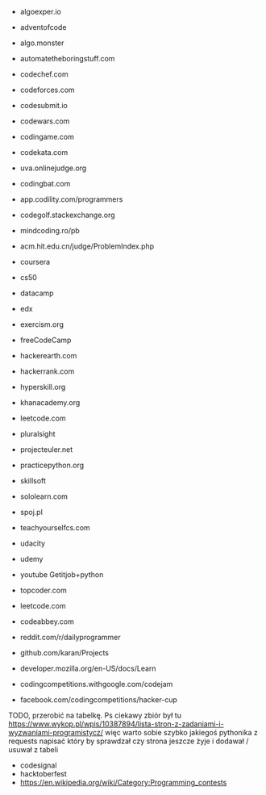 - algoexper.io
- adventofcode
- algo.monster
- automatetheboringstuff.com
- codechef.com
- codeforces.com
- codesubmit.io
- codewars.com
- codingame.com
- codekata.com
- uva.onlinejudge.org
- codingbat.com
- app.codility.com/programmers
- codegolf.stackexchange.org
- mindcoding.ro/pb
- acm.hit.edu.cn/judge/ProblemIndex.php
- coursera
- cs50
- datacamp
- edx
- exercism.org
- freeCodeCamp
- hackerearth.com
- hackerrank.com
- hyperskill.org
- khanacademy.org
- leetcode.com
- pluralsight
- projecteuler.net
- practicepython.org
- skillsoft
- sololearn.com
- spoj.pl
- teachyourselfcs.com
- udacity
- udemy
- youtube Getitjob+python
- topcoder.com
- leetcode.com
- codeabbey.com
- reddit.com/r/dailyprogrammer

- github.com/karan/Projects

- developer.mozilla.org/en-US/docs/Learn
- codingcompetitions.withgoogle.com/codejam
- facebook.com/codingcompetitions/hacker-cup


TODO, przerobić na tabelkę. Ps ciekawy zbiór był tu https://www.wykop.pl/wpis/10387894/lista-stron-z-zadaniami-i-wyzwaniami-programistycz/ więc warto sobie szybko jakiegoś pythonika z requests napisać który by sprawdzał czy strona jeszcze żyje i dodawał / usuwał z tabeli

- codesignal
- hacktoberfest
- https://en.wikipedia.org/wiki/Category:Programming_contests

